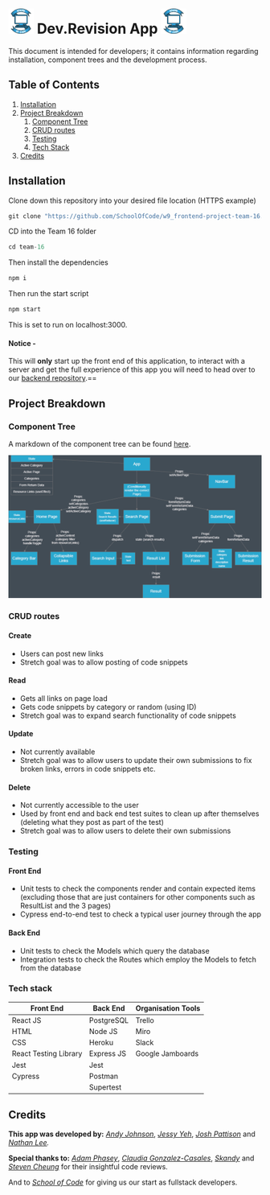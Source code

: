 # <img src="./team-16/public/soc-logo.png" width="50" >   Dev.Revision App  <img src="./team-16/public/soc-logo.png" width="50" >

This document is intended for developers; it contains information regarding installation, component trees and the development process.

## Table of Contents

1. [Installation](#installation)
2. [Project Breakdown](#projectbreakdown)
    1. [Component Tree](#componenttree)
    2. [CRUD routes](#crudroutes)
    3. [Testing](#testing)
    4. [Tech Stack](#techstack)
3. [Credits](#credits)

## Installation

Clone down this repository into your desired file location (HTTPS example)

```js
git clone "https://github.com/SchoolOfCode/w9_frontend-project-team-16.git"
```

CD into the Team 16 folder

```js
cd team-16
```

Then install the dependencies

```js
npm i
```

Then run the start script 

```js
npm start
```

This is set to run on localhost:3000.

#### Notice -
This will **only** start up the front end of this application, to interact with a server and get the full experience of this app you will need to head over to our [backend repository](https://github.com/SchoolOfCode/w9_backend-project-team-16).==

## Project Breakdown

### Component Tree

A markdown of the component tree can be found [here](w9_frontend-project-team-16/component-tree.md).

![Graphical representation of the component tree](./component-tree.png)

### CRUD routes

#### Create

- Users can post new links
- Stretch goal was to allow posting of code snippets

#### Read

- Gets all links on page load
- Gets code snippets by category or random (using ID)
- Stretch goal was to expand search functionality of code snippets

#### Update

- Not currently available
- Stretch goal was to allow users to update their own submissions to fix broken links, errors in code snippets etc.

#### Delete

- Not currently accessible to the user
- Used by front end and back end test suites to clean up after themselves (deleting what they post as part of the test)
- Stretch goal was to allow users to delete their own submissions

### Testing

#### Front End

- Unit tests to check the components render and contain expected items (excluding those that are just containers for other components such as ResultList and the 3 pages)
- Cypress end-to-end test to check a typical user journey through the app

#### Back End

- Unit tests to check the Models which query the database
- Integration tests to check the Routes which employ the Models to fetch from the database

### Tech stack

| Front End | Back End | Organisation Tools |
| --------- | -------- |  ----------------- |
|React JS   |PostgreSQL|Trello              |
|HTML       |Node JS   |Miro                |
|CSS        |Heroku    |Slack               |
|React Testing Library |Express JS|Google Jamboards|
|Jest       |Jest      |                    |
|Cypress    |Postman   |                    |
|           |Supertest |                    |

## Credits

**This app was developed by:**
*[Andy Johnson](https://github.com/multi-vit)*, *[Jessy Yeh](https://github.com/Jessy-Yeh)*, *[Josh Pattison](https://github.com/pattisoj)* and *[Nathan Lee](https://github.com/N-LEE-94).*

**Special thanks to:**
*[Adam Phasey](https://github.com/AdamPhasey)*, *[Claudia Gonzalez-Casales](https://github.com/ClaudiaGC1339)*, *[Skandy](https://github.com/skandog)* and *[Steven Cheung](https://github.com/StevenCK1)* for their insightful code reviews.

And to *[School of Code](https://www.schoolofcode.co.uk/)* for giving us our start as fullstack developers.
